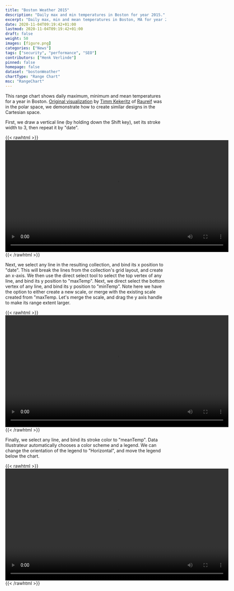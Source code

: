 ```yaml
---
title: "Boston Weather 2015"
description: "Daily max and min temperatures in Boston for year 2015."
excerpt: "Daily max, min and mean temperatures in Boston, MA for year 2015."
date: 2020-11-04T09:19:42+01:00
lastmod: 2020-11-04T09:19:42+01:00
draft: false
weight: 50
images: [figure.png]
categories: ["News"]
tags: ["security", "performance", "SEO"]
contributors: ["Henk Verlinde"]
pinned: false
homepage: false
dataset: "bostonWeather"
chartType: "Range Chart"
msc: "RangeChart"
---
```

This range chart shows daily maximum, minimum and mean temperatures for a year in Boston. [Original visualization](http://weather-radials.com/) by [Timm Kekeritz](http://kekeritz.com/) of [Raureif](https://raureif.net/) was in the polar space, we demonstrate how to create similar designs in the Cartesian space.

First, we draw a vertical line (by holding down the Shift key), set its stroke width to 3, then repeat it by "date". 

{{< rawhtml >}} 
<video width=700px class="tutorial-video" controls>
    <source src="/videos/gallery/boston-weather-1.mov" type="video/mp4">
    Your browser does not support the video tag.  
</video>
{{< /rawhtml >}}

Next, we select any line in the resulting collection, and bind its x position to "date". This will break the lines from the collection's grid layout, and create an x-axis. We then use the direct select tool to select the top vertex of any line, and bind its y position to "maxTemp". Next, we direct select the bottom vertex of any line, and bind its y position to "minTemp". Note here we have the option to either create a new scale, or merge with the existing scale created from "maxTemp. Let's merge the scale, and drag the y axis handle to make its range extent larger.

{{< rawhtml >}} 
<video width=700px class="tutorial-video" controls>
    <source src="/videos/gallery/boston-weather-2.mov" type="video/mp4">
    Your browser does not support the video tag.  
</video>
{{< /rawhtml >}}

Finally, we select any line, and bind its stroke color to "meanTemp". Data Illustrateur automatically chooses a color scheme and a legend. We can change the orientation of the legend to "Horizontal", and move the legend below the chart. 

{{< rawhtml >}} 
<video width=700px class="tutorial-video" controls>
    <source src="/videos/gallery/boston-weather-3.mov" type="video/mp4">
    Your browser does not support the video tag.  
</video>
{{< /rawhtml >}}
